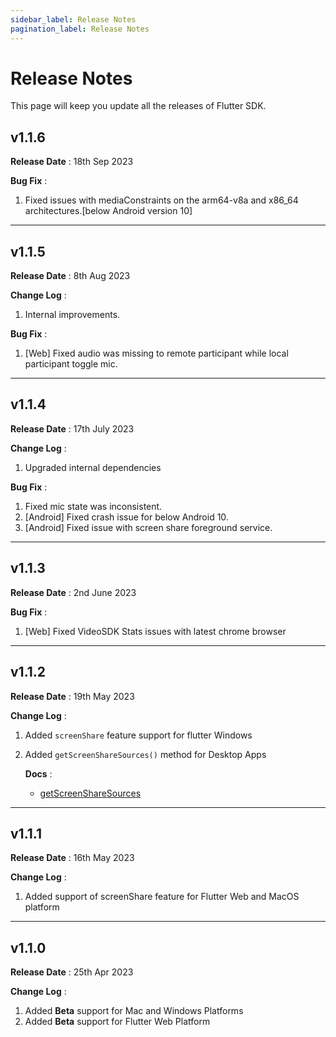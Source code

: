 ```yaml
---
sidebar_label: Release Notes
pagination_label: Release Notes
---
```


# Release Notes

This page will keep you update all the releases of Flutter SDK.

## v1.1.6

**Release Date** : 18th Sep 2023

**Bug Fix** :

1. Fixed issues with mediaConstraints on the arm64-v8a and x86_64 architectures.[below Android version 10]

---

## v1.1.5

**Release Date** : 8th Aug 2023

**Change Log** :

1. Internal improvements.

**Bug Fix** :

1. [Web] Fixed audio was missing to remote participant while local participant toggle mic.

---

## v1.1.4

**Release Date** : 17th July 2023

**Change Log** :

1. Upgraded internal dependencies

**Bug Fix** :

1. Fixed mic state was inconsistent.
2. [Android] Fixed crash issue for below Android 10.
3. [Android] Fixed issue with screen share foreground service.

---

## v1.1.3

**Release Date** : 2nd June 2023

**Bug Fix** :

1. [Web] Fixed VideoSDK Stats issues with latest chrome browser

---

## v1.1.2

**Release Date** : 19th May 2023

**Change Log** :

1. Added `screenShare` feature support for flutter Windows
2. Added `getScreenShareSources()` method for Desktop Apps

   **Docs** :

   - [getScreenShareSources](../../api/sdk-reference/room-class/methods#getscreensharesources)

---

## v1.1.1

**Release Date** : 16th May 2023

**Change Log** :

1. Added support of screenShare feature for Flutter Web and MacOS platform

---

## v1.1.0

**Release Date** : 25th Apr 2023

**Change Log** :

1. Added **Beta** support for Mac and Windows Platforms
2. Added **Beta** support for Flutter Web Platform
